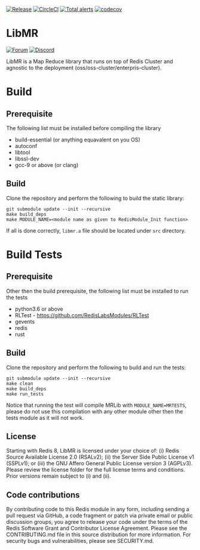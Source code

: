 [![Release](https://img.shields.io/github/release/RedisGears/LibMR.svg?sort=semver)](https://github.com/RedisGears/LibMR/releases)
[![CircleCI](https://circleci.com/gh/RedisGears/LibMR/tree/master.svg?style=svg)](https://circleci.com/gh/RedisGears/LibMR/tree/master)
[![Total alerts](https://img.shields.io/lgtm/alerts/g/RedisGears/LibMR.svg?logo=lgtm&logoWidth=18)](https://lgtm.com/projects/g/RedisGears/LibMR/alerts/)
[![codecov](https://codecov.io/gh/RedisGears/LibMR/branch/master/graph/badge.svg)](https://codecov.io/gh/RedisGears/LibMRs)

# LibMR
[![Forum](https://img.shields.io/badge/Forum-RedisGears-blue)](https://forum.redislabs.com/c/modules/redisgears)
[![Discord](https://img.shields.io/discord/697882427875393627?style=flat-square)](https://discord.gg/6yaVTtp)

LibMR is a Map Reduce library that runs on top of Redis Cluster and agnostic to the deployment (oss/oss-cluster/enterpris-cluster). 

# Build

## Prerequisite
The following list must be installed before compiling the library
- build-essential (or anything equavalent on you OS)
- autoconf
- libtool
- libssl-dev
- gcc-9 or above (or clang)

## Build
Clone the repository and perform the following to build the static library:

```
git submodule update --init --recursive
make build_deps
make MODULE_NAME=<module name as given to RedisModule_Init function>
```

If all is done correctly, `libmr.a` file should be located under `src` directory.

# Build Tests

## Prerequisite
Other then the build prerequisite, the following list must be installed to run the tests
- python3.6 or above
- RLTest - https://github.com/RedisLabsModules/RLTest
- gevents
- redis
- rust

## Build
Clone the repository and perform the following to build and run the tests:

```
git submodule update --init --recursive
make clean
make build_deps
make run_tests
```

Notice that running the test will compile MRLib with `MODULE_NAME=MRTESTS`, please do not use this compilation with any other module other then the tests module as it will not work.

## License

Starting with Redis 8, LibMR is licensed under your choice of: (i) Redis Source Available License 2.0 (RSALv2); (ii) the Server Side Public License v1 (SSPLv1); or (iii) the GNU Affero General Public License version 3 (AGPLv3). Please review the license folder for the full license terms and conditions. Prior versions remain subject to (i) and (ii).

## Code contributions


By contributing code to this Redis module in any form, including sending a pull request via GitHub, a code fragment or patch via private email or public discussion groups, you agree to release your code under the terms of the Redis Software Grant and Contributor License Agreement. Please see the CONTRIBUTING.md file in this source distribution for more information. For security bugs and vulnerabilities, please see SECURITY.md. 
